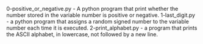 0-positive_or_negative.py - A python program that print whether the number stored in the variable number is positive or negative.
1-last_digit.py - a python program that assigns a random signed number to the variable number each time it is executed. 
2-print_alphabet.py - a program that prints the ASCII alphabet, in lowercase, not followed by a new line.
